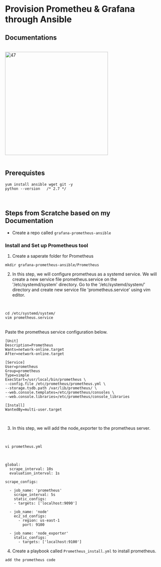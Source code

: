 # Provision Prometheu & Grafana through Ansible

## Documentations
<br>
<img width="337" alt="47" src="https://user-images.githubusercontent.com/13994900/98179028-78425080-1ec3-11eb-8ff4-badc06e11de0.PNG">
<br>
<br>

## Prerequistes

```
yum install ansible wget git -y
python --version   /* 2.7 */
```
<br>

## Steps from Scratche based on my Documentation


* Create a repo called  ``` grafana-prometheus-ansible ```

### Install and Set up Prometheus tool
1. Create a saperate folder for Prometheus
```
mkdir grafana-prometheus-ansible/Prometheus
```
2. In this step, we will configure prometheus as a systemd service. We will create a new service file prometheus.service on the '/etc/systemd/system' directory.
Go to the '/etc/systemd/system/' directory and create new service file 'prometheus.service' using vim editor.
<br>

```
cd /etc/systemd/system/
vim prometheus.service

```
<br>
Paste the prometheus service configuration below.
<br>

```
[Unit]
Description=Prometheus
Wants=network-online.target
After=network-online.target

[Service]
User=prometheus
Group=prometheus
Type=simple
ExecStart=/usr/local/bin/prometheus \
--config.file /etc/prometheus/prometheus.yml \
--storage.tsdb.path /var/lib/prometheus/ \
--web.console.templates=/etc/prometheus/consoles \
--web.console.libraries=/etc/prometheus/console_libraries

[Install]
WantedBy=multi-user.target
```
<br>

3. In this step, we will add the node_exporter to the prometheus server. 

<br>

```
vi prometheus.yml
```

<br>

```
global: 
  scrape_interval: 10s 
  evaluation_interval: 1s  

scrape_configs: 

  - job_name: 'prometheus' 
    scrape_interval: 5s 
    static_configs: 
    - targets: ['localhost:9090'] 

  - job_name: 'node' 
    ec2_sd_configs: 
      - region: us-east-1 
        port: 9100 

  - job_name: 'node_exporter' 
    static_configs: 
      - targets: ['localhost:9100']
```

4. Create a playbook called ``` Prometheus_install.yml ``` to install prometheus. 

```
add the prometheus code
```





